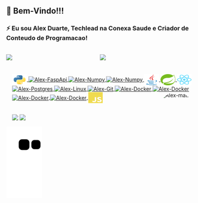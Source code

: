 <!--
**cnx-alexduarte/cnx-alexduarte** is a ✨ _special_ ✨ repository because its `README.md` (this file) appears on your GitHub profile.

Here are some ideas to get you started:

- 🔭 I’m currently working on ...
- 🌱 I’m currently learning ...
- 👯 I’m looking to collaborate on ...
- 🤔 I’m looking for help with ...
- 💬 Ask me about ...
- 📫 How to reach me: ...
- 😄 Pronouns: ...
- ⚡ Fun fact: ...
-->


## 👋 Bem-Vindo!!! 
### ⚡ Eu sou Alex Duarte, Techlead na Conexa Saude e Criador de Conteudo de Programacao!

<br />
<div align="center">
  <a href="https://github.com/cnx-alexduarte">
  <img align="left" height="180em" src="https://github-readme-stats.vercel.app/api?username=cnx-alexduarte&show_icons=true&theme=dracula&include_all_commits=true&count_private=true"/>
  <img height="180em" src="https://github-readme-stats.vercel.app/api/top-langs/?username=cnx-alexduarte&layout=compact&langs_count=7&theme=dracula"/>
</div>
<br />
  
<div style="display: inline_block"><br>
  <img align="center" alt="Alex-Python" height="30" width="40" src="https://raw.githubusercontent.com/devicons/devicon/master/icons/python/python-original.svg">
  <img align="center" alt="Alex-FaspApi" height="30" width="40" src="https://fastapi.tiangolo.com/img/icon-white.svg">
  <img align="center" alt="Alex-Numpy" height="30" width="40" src="https://cdn.jsdelivr.net/gh/devicons/devicon/icons/numpy/numpy-original.svg" />
  <img align="center" alt="Alex-Numpy" height="30" width="40" src="https://cdn.jsdelivr.net/gh/devicons/devicon/icons/pandas/pandas-original.svg" />
  <img align="center" alt="Alex-Java" height="30" width="40" src="https://raw.githubusercontent.com/devicons/devicon/master/icons/java/java-original.svg">
  <img align="center" alt="Alex-Spring" height="30" width="40" src="https://raw.githubusercontent.com/devicons/devicon/master/icons/spring/spring-original.svg">
  <img align="center" alt="Alex-React" height="30" width="40" src="https://raw.githubusercontent.com/devicons/devicon/master/icons/react/react-original.svg">
  <img align="center" alt="Alex-Postgres" height="30" width="40" src="https://cdn.jsdelivr.net/gh/devicons/devicon/icons/postgresql/postgresql-original.svg" />
  <img align="center" alt="Alex-Linux" height="30" width="40" src="https://cdn.jsdelivr.net/gh/devicons/devicon/icons/linux/linux-original.svg" />
  <img align="center" alt="Alex-Git" height="30" width="40" src="https://cdn.jsdelivr.net/gh/devicons/devicon/icons/git/git-original.svg" />
  <img align="center" alt="Alex-Docker" height="30" width="40" src="https://cdn.jsdelivr.net/gh/devicons/devicon/icons/docker/docker-original.svg" />
  <img align="center" alt="Alex-Docker" height="30" width="40" src="https://cdn.jsdelivr.net/gh/devicons/devicon/icons/kubernetes/kubernetes-plain.svg" />
  <img align="center" alt="Alex-Docker" height="30" width="40" src="https://cdn.jsdelivr.net/gh/devicons/devicon/icons/heroku/heroku-plain-wordmark.svg" />
  <img align="center" alt="Alex-Docker" height="30" width="40" src="https://cdn.jsdelivr.net/gh/devicons/devicon/icons/amazonwebservices/amazonwebservices-original.svg" />
  <img align="center" alt="Alex-Js" height="30" width="40" src="https://raw.githubusercontent.com/devicons/devicon/master/icons/javascript/javascript-plain.svg">
  <img align="right" alt="Alex-matrix" height="150" style="border-radius:50px;" src="https://github.com/cnx-alexduarte/cnx-alexduarte/blob/main/images/matrix_neo.gif?width=676&height=676">
</div>
  
  ##
 
<div>
  <a href="https://www.linkedin.com/in/alex-duarte-engineer/" target="_blank"><img src="https://img.shields.io/badge/-LinkedIn-%230077B5?style=for-the-badge&logo=linkedin&logoColor=white" target="_blank"></a>
  <a href = "mailto:alex.duarte.ferreira@gmail.com"><img src="https://img.shields.io/badge/-Gmail-%23333?style=for-the-badge&logo=gmail&logoColor=white" target="_blank"></a>
   
  ![Snake animation](https://github.com/cnx-alexduarte/cnx-alexduarte/blob/output/github-contribution-grid-snake.svg)
 
</div>
